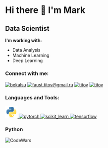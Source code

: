 # Hi there 👋 I'm Mark
## Data Scientist
**I'm working with:**
 - Data Analysis
 - Machine Learning
 - Deep Learning


<h3 align="left">Connect with me:</h3>
<p align="left">
  

<a href="https://t.me/augustVIII" target="blank"><img align="center" src="https://upload.wikimedia.org/wikipedia/commons/8/82/Telegram_logo.svg" alt="bekalsu" height="30" width="40" /></a> 
<a href="https://mail.google.com/mail/u/?authuser=faust.titov@gmail.ru" target="blank"><img align="center" src="https://upload.wikimedia.org/wikipedia/commons/7/7e/Gmail_icon_%282020%29.svg" alt="faust.titov@gmail.ru" height="30" width="40" /></a>
<a href="https://hh.ru/resume/91a70047ff05a665960039ed1f716e5962394f" target="blank"><img align="center" src="https://play-lh.googleusercontent.com/YpAV7Q-ZJhI5tzFk_wEX-7-x2BydtnCtFTVUrmq0zAO6jLCLA4nNcfem3p_Pyowg9w" alt="titov" height="30" width="40" /></a>
<a href="https://www.kaggle.com/faustvii" target="blank"><img align="center" src="https://raw.githubusercontent.com/rahuldkjain/github-profile-readme-generator/master/src/images/icons/Social/kaggle.svg" alt="titov" height="30" width="40" /></a>
</p>
<h3 align="left">Languages and Tools:</h3>
<p align="left"> <a href="https://www.python.org" target="_blank"> <img src="https://raw.githubusercontent.com/devicons/devicon/master/icons/python/python-original.svg" alt="python" width="40" height="40"/> </a> <a href="https://pytorch.org/" target="_blank"> <img src="https://www.vectorlogo.zone/logos/pytorch/pytorch-icon.svg" alt="pytorch" width="40" height="40"/> </a> <a href="https://scikit-learn.org/" target="_blank"> <img src="https://upload.wikimedia.org/wikipedia/commons/0/05/Scikit_learn_logo_small.svg" alt="scikit_learn" width="40" height="40"/> </a> <a href="https://www.tensorflow.org" target="_blank"> <img src="https://www.vectorlogo.zone/logos/tensorflow/tensorflow-icon.svg" alt="tensorflow" width="40" height="40"/> </a> </p>

### Python 
![CodeWars](https://www.codewars.com/users/AugustVIII/badges/large)
